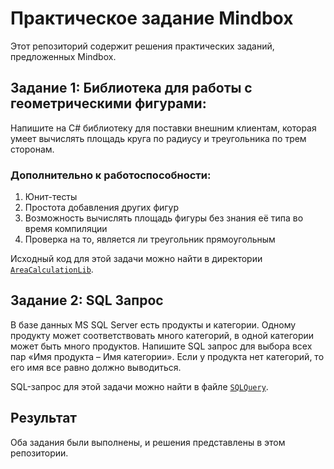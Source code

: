 # Практическое задание Mindbox

Этот репозиторий содержит решения практических заданий, предложенных Mindbox.

## Задание 1: Библиотека для работы с геометрическими фигурами:

Напишите на C# библиотеку для поставки внешним клиентам, которая умеет вычислять площадь круга по радиусу и треугольника по трем сторонам.

### Дополнительно к работоспособности:

1. Юнит-тесты
2. Простота добавления других фигур
3. Возможность вычислять площадь фигуры без знания её типа во время компиляции
4. Проверка на то, является ли треугольник прямоугольным

Исходный код для этой задачи можно найти в директории [`AreaCalculationLib`](https://github.com/Dark-MonkGI/Practical_task_for_Mindbox/tree/main/AreaCalculationLib/AreaCalculationLib).

## Задание 2: SQL Запрос

В базе данных MS SQL Server есть продукты и категории. Одному продукту может соответствовать много категорий, в одной категории может быть много продуктов. 
Напишите SQL запрос для выбора всех пар «Имя продукта – Имя категории». Если у продукта нет категорий, то его имя все равно должно выводиться.

SQL-запрос для этой задачи можно найти в файле [`SQLQuery`](https://github.com/Dark-MonkGI/Practical_task_for_Mindbox/tree/main/SQL_Query/SQLQuery1.sql).

## Результат

Оба задания были выполнены, и решения представлены в этом репозитории.
